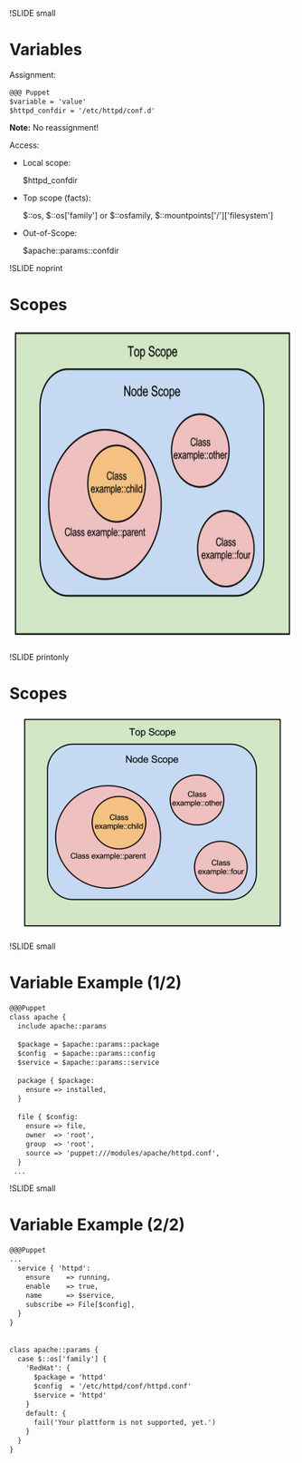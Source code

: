 !SLIDE small
# Variables

Assignment:

    @@@ Puppet
    $variable = 'value'
    $httpd_confdir = '/etc/httpd/conf.d'

**Note:** No reassignment!

Access:

* Local scope:

    $httpd_confdir

* Top scope (facts):

    $::os, $::os['family'] or $::osfamily, $::mountpoints['/']['filesystem']

* Out-of-Scope:

    $apache::params::confdir


!SLIDE noprint
# Scopes

<center><img src="../_images/review/scope-euler-diagram.png" style="width:687px;height:560px;" alt="Scopes"></center>


!SLIDE printonly
# Scopes

<center><img src="../_images/review/scope-euler-diagram.png" style="width:470px;height:384px;" alt="Scopes"></center>


!SLIDE small
# Variable Example (1/2)

    @@@Puppet
    class apache {
      include apache::params

      $package = $apache::params::package
      $config  = $apache::params::config
      $service = $apache::params::service

      package { $package:
        ensure => installed,
      }

      file { $config:
        ensure => file,
        owner  => 'root',
        group  => 'root',
        source => 'puppet:///modules/apache/httpd.conf',
      }
     ...

!SLIDE small
# Variable Example (2/2)

    @@@Puppet
    ...
      service { 'httpd':
        ensure    => running,
        enable    => true,
        name      => $service,
        subscribe => File[$config],
      }
    }


    class apache::params {
      case $::os['family'] {
        'RedHat': {
          $package = 'httpd'
          $config  = '/etc/httpd/conf/httpd.conf'
          $service = 'httpd'
        }
        default: {
          fail('Your plattform is not supported, yet.')
        }
      }
    }
